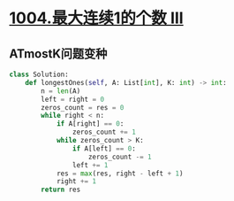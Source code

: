 # [1004.最大连续1的个数 III](https://leetcode-cn.com/problems/max-consecutive-ones-iii/)

## ATmostK问题变种

``` python
class Solution:
    def longestOnes(self, A: List[int], K: int) -> int:
        n = len(A)
        left = right = 0
        zeros_count = res = 0
        while right < n:
            if A[right] == 0:
                zeros_count += 1
            while zeros_count > K:
                if A[left] == 0:
                    zeros_count -= 1
                left += 1
            res = max(res, right - left + 1)
            right += 1
        return res
```